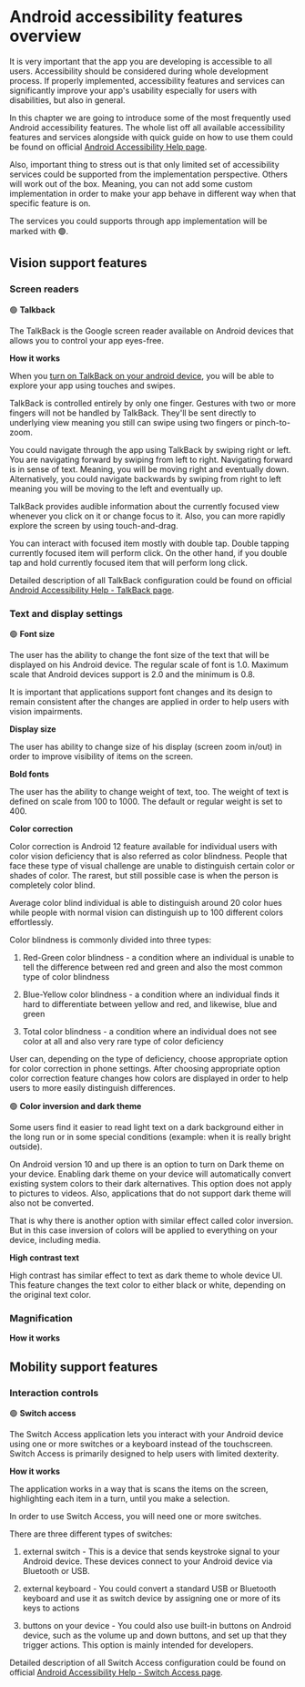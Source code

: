 # Android accessibility features overview

It is very important that the app you are developing is accessible to all users. Accessibility should be considered during whole development process. If properly implemented, accessibility features and services can significantly improve your app's usability especially for users with disabilities, but also in general. 

In this chapter we are going to introduce some of the most frequently used Android accessibility features. The whole list off all available accessibility features and services alongside with quick guide on how to use them could be found on official [Android Accessibility Help page](https://support.google.com/accessibility/android#topic=6007234).

Also, important thing to stress out is that only limited set of accessibility services could be supported from the implementation perspective. Others will work out of the box. Meaning, you can not add some custom implementation in order to make your app behave in different way when that specific feature is on. 

The services you could supports through app implementation will be marked with :green_circle:.

## Vision support features

### Screen readers

:green_circle: **Talkback**

The TalkBack is the Google screen reader available on Android devices that allows you to control your app eyes-free.

**How it works**

When you [turn on TalkBack on your android device](https://support.google.com/accessibility/android/answer/6007100), you will be able to explore your app using touches and swipes.

TalkBack is controlled entirely by only one finger. Gestures with two or more fingers will not be handled by TalkBack. They'll be sent directly to underlying view meaning you still can swipe using two fingers or pinch-to-zoom.

You could navigate through the app using TalkBack by swiping right or left. You are navigating forward by swiping from left to right. Navigating forward is in sense of text. Meaning, you will be moving right and eventually down. Alternatively, you could navigate backwards by swiping from right to left meaning you will be moving to the left and eventually up.

TalkBack provides audible information about the currently focused view whenever you click on it or change focus to it. Also, you can more rapidly explore the screen by using touch-and-drag.

You can interact with focused item mostly with double tap. Double tapping currently focused item will perform click. On the other hand, if you double tap and hold currently focused item that will perform long click.

Detailed description of all TalkBack configuration could be found on official [Android Accessibility Help - TalkBack page](https://support.google.com/accessibility/android/answer/6006598?hl=en&ref_topic=10601571).

### Text and display settings

:green_circle: **Font size**

The user has the ability to change the font size of the text that will be displayed on his Android device. The regular scale of font is 1.0. Maximum scale that Android devices support is 2.0 and the minimum is 0.8.

It is important that applications support font changes and its design to remain consistent after the changes are applied in order to help users with vision impairments. 

**Display size**

The user has ability to change size of his display (screen zoom in/out) in order to improve visibility of items on the screen. 

**Bold fonts**

The user has the ability to change weight of text, too. The weight of text is defined on scale from 100 to 1000. The default or regular weight is set to 400. 

**Color correction**

Color correction is Android 12 feature available for individual users with color vision deficiency that is also referred as color blindness. People that face these type of visual challenge are unable to distinguish certain color or shades of color. The rarest, but still possible case is when the person is completely color blind. 

Average color blind individual is able to distinguish around 20 color hues while people with normal vision can distinguish up to 100 different colors effortlessly. 

Color blindness is commonly divided into three types: 

1. Red-Green color blindness - a condition where an individual is unable to tell the difference between red and green and also the most common type of color blindness

2. Blue-Yellow color blindness - a condition where an individual finds it hard to differentiate between yellow and red, and likewise, blue and green

3. Total color blindness - a condition where an individual does not see color at all and also very rare type of color deficiency

User can, depending on the type of deficiency, choose appropriate option for color correction in phone settings. After choosing appropriate option color correction feature changes how colors are displayed in order to help users to more easily distinguish differences. 

:green_circle: **Color inversion and dark theme**

Some users find it easier to read light text on a dark background either in the long run or in some special conditions (example: when it is really bright outside). 

On Android version 10 and up there is an option to turn on Dark theme on your device. Enabling dark theme on your device will automatically convert existing system colors to their dark alternatives. This option does not apply to pictures to videos. Also, applications that do not support dark theme will also not be converted.

That is why there is another option with similar effect called color inversion. But in this case inversion of colors will be applied to everything on your device, including media.

**High contrast text**

High contrast has similar effect to text as dark theme to whole device UI. This feature changes the text color to either black or white, depending on the original text color. 

### Magnification

**How it works**



## Mobility support features

### Interaction controls

:green_circle: **Switch access**

The Switch Access application lets you interact with your Android device using one or more switches or a keyboard instead of the touchscreen. Switch Access is primarily designed to help users with limited dexterity.

**How it works**

The application works in a way that is scans the items on the screen, highlighting each item in a turn, until you make a selection.

In order to use Switch Access, you will need one or more switches.

There are three different types of switches:

1. external switch - This is a device that sends keystroke signal to your Android device. These devices connect to your Android device via Bluetooth or USB.

2. external keyboard - You could convert a standard USB or Bluetooth keyboard and use it as switch device by assigning one or more of its keys to actions

3. buttons on your device - You could also use built-in buttons on Android device, such as the volume up and down buttons, and set up that they trigger actions. This option is mainly intended for developers.

Detailed description of all Switch Access configuration could be found on official [Android Accessibility Help - Switch Access page](https://support.google.com/accessibility/android/answer/6122836?hl=en&ref_topic=6151780).




